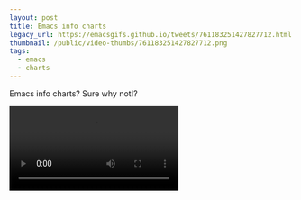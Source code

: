 ```yaml
---
layout: post
title: Emacs info charts
legacy_url: https://emacsgifs.github.io/tweets/761183251427827712.html
thumbnail: /public/video-thumbs/761183251427827712.png
tags:
  - emacs
  - charts
---
```


Emacs info charts? Sure why not!?

<video controls autoplay loop>
  <source src="/public/videos/761183251427827712.mp4" type="video/mp4">
    Sorry your browser does not support the video tag, maybe time to upgrade?
</video>

